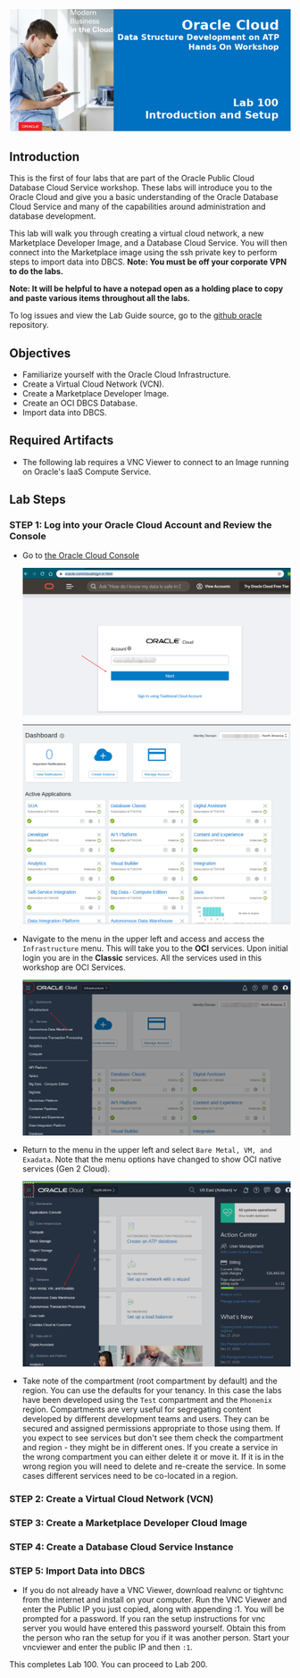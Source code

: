 ![](images/IL-100/001.png)

## Introduction

This is the first of four labs that are part of the Oracle Public Cloud Database Cloud Service workshop. These labs will introduce you to the Oracle Cloud and give you a basic understanding of the Oracle Database Cloud Service and many of the capabilities around administration and database development.  

This lab will walk you through creating a virtual cloud network, a new Marketplace Developer Image, and a Database Cloud Service.  You will then connect into the Marketplace image using the ssh private key to perform steps to import data into DBCS.  **Note: You must be off your corporate VPN to do the labs.**

**Note:  It will be helpful to have a notepad open as a holding place to copy and paste various items throughout all the labs.** 

To log issues and view the Lab Guide source, go to the [github oracle](https://github.com/oracle/learning-library/tree/master/workshops/dbcs-dba-oci) repository.

## Objectives

-	Familiarize yourself with the Oracle Cloud Infrastructure.
-	Create a Virtual Cloud Network (VCN).
-	Create a Marketplace Developer Image.
-   Create an OCI DBCS Database.
-   Import data into DBCS.

## Required Artifacts

-   The following lab requires a VNC Viewer to connect to an Image running on Oracle's IaaS Compute Service.

## Lab Steps

### **STEP 1**:  Log into your Oracle Cloud Account and Review the Console

- Go to [the Oracle Cloud Console](https://www.oracle.com/cloud/sign-in.html)

	![](images/IL-100/002.png)

	![](images/IL-100/003.png)

-	Navigate to the menu in the upper left and access and access the `Infrastructure` menu.  This will take you to the **OCI** services.  Upon initial login you are in the **Classic** services.  All the services used in this workshop are OCI Services.

	![](images/IL-100/004.png)

-	Return to the menu in the upper left and select `Bare Metal, VM, and Exadata`.  Note that the menu options have changed to show OCI native services (Gen 2 Cloud).

	![](images/IL-100/005.png)

- Take note of the compartment (root compartment by default) and the region.  You can use the defaults for your tenancy.  In this case the labs have been developed using the `Test` compartment and the `Phonenix` region.  Compartments are very useful for segregating content developed by different development teams and users.  They can be secured and assigned permissions appropriate to those using them.  If you expect to see services but don't see them check the compartment and region - they might be in different ones.  If you create a service in the wrong compartment you can either delete it or move it.  If it is in the wrong region you will need to delete and re-create the service.  In some cases different services need to be co-located in a region.

### **STEP 2**:  Create a Virtual Cloud Network (VCN)

### **STEP 3**:  Create a Marketplace Developer Cloud Image

### **STEP 4**:  Create a Database Cloud Service Instance

### **STEP 5**:  Import Data into DBCS

-	If you do not already have a VNC Viewer, download realvnc or tightvnc from the internet and install on your computer. Run the VNC Viewer and enter the Public IP you just copied, along with appending :1. You will be prompted for a password.  If you ran the setup instructions for vnc server you would have entered this password yourself.  Obtain this from the person who ran the setup for you if it was another person.  Start your vncviewer and enter the public IP and then `:1`.



This completes Lab 100.  You can proceed to Lab 200.